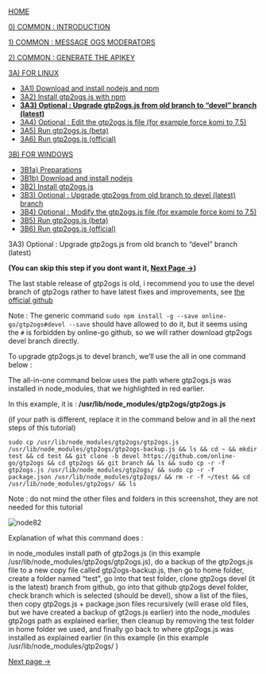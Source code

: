 [HOME](https://github.com/wonderingabout/gtp2ogs-tutorial)

[0) COMMON : INTRODUCTION](/docs/0-common-introduction.md)

[1) COMMON : MESSAGE OGS MODERATORS](/docs/1-common-message-ogs-moderators.md)

[2) COMMON : GENERATE THE APIKEY](/docs/2-common-generate-the-apikey.md)

[3A) FOR LINUX](/docs/3A0-FOR-LINUX.md)
  - [3A1) Download and install nodejs and npm](/docs/3A1-linux-download-install-nodejs.md)
  - [3A2) Install gtp2ogs.js with npm](/docs/3A2-linux-install-gt2ogs-js-with-npm.md)
  - [**3A3) Optional : Upgrade gtp2ogs.js from old branch to “devel” branch (latest)**](/docs/3A3-linux-optional-upgrade-to-devel.md)
  - [3A4) Optional : Edit the gtp2ogs.js file (for example force komi to 7.5)](3A4-linux-optional-edit-gtp2ogs-js-file.md)
  - [3A5) Run gtp2ogs.js (beta)](/docs/3A5-linux-run-gtp2ogs-js-beta.md)
  - [3A6) Run gtp2ogs.js (official)](/docs/3A6-linux-run-gtp2ogs-js-beta.md)


[3B) FOR WINDOWS](/docs/3B0-FOR-WINDOWS.md)

  - [3B1a) Preparations](/docs/3B1a-windows-preparations.md)
  - [3B1b) Download and install nodejs](/docs/3B1b-windows-download-install-nodejs.md)
  - [3B2) Install gtp2ogs.js](/docs/3B2-windows-install-gt2ogs-js-with-npm.md)
  - [3B3) Optional : Upgrade gtp2ogs from old branch to devel (latest) branch](/docs/3B3-windows-optional-upgrade-to-devel.md)
  - [3B4) Optional : Modify the gtp2ogs.js file (for example force komi to 7.5)](/docs/3B4-windows-optional-edit-gtp2ogs-js-file.md)
  - [3B5) Run gtp2ogs.js (beta)](/docs/3B5-windows-run-gtp2ogs-js-beta.md)
  - [3B6) Run gtp2ogs.js (official)](/docs/3B6-windows-run-gtp2ogs-js-beta.md)

3A3) Optional : Upgrade gtp2ogs.js from old branch to “devel” branch (latest)

**(You can skip this step if you dont want it, [Next Page ->]())**

The last stable release of gtp2ogs is old, i recommend you to use the devel branch of gtp2ogs rather to have latest fixes and improvements, see [the official github](https://github.com/online-go/gtp2ogs/tree/devel)

Note : The generic command `sudo npm install -g --save online-go/gtp2ogs#devel --save` should have allowed to do it, but it seems using the `#` is forbidden by online-go github, so we will rather download gtp2ogs devel branch directly. 

To upgrade gtp2ogs.js to devel branch, we’ll use the all in one command below : 

The all-in-one command below uses the path where gtp2ogs.js was installed in node_modules, that we highlighted in red earlier.

In this example, it is : **/usr/lib/node_modules/gtp2ogs/gtp2ogs.js** 

(if your path is different, replace it in the command below and in all the next steps of this tutorial)

```
sudo cp /usr/lib/node_modules/gtp2ogs/gtp2ogs.js /usr/lib/node_modules/gtp2ogs/gtp2ogs-backup.js && ls && cd ~ && mkdir test && cd test && git clone -b devel https://github.com/online-go/gtp2ogs && cd gtp2ogs && git branch && ls && sudo cp -r -f gtp2ogs.js /usr/lib/node_modules/gtp2ogs/ && sudo cp -r -f package.json /usr/lib/node_modules/gtp2ogs/ && rm -r -f ~/test && cd /usr/lib/node_modules/gtp2ogs/ && ls
```

Note : do not mind the other files and folders in this screenshot, they are not needed for this tutorial

![node82](https://github.com/wonderingabout/gtp2ogs-tutorial/blob/master/pictures/node82.png?raw=true)

Explanation of what this command does :

in node_modules install path of gtp2ogs.js (in this example /usr/lib/node_modules/gtp2ogs/gtp2ogs.js), do a backup of the gtp2ogs.js file to a new copy file called gtp2ogs-backup.js, then go to home folder, create a folder named “test”, go into that test folder, clone gtp2ogs devel (it is the latest) branch from github, go into that github gtp2ogs devel folder, check branch which is selected (should be devel), show a list of the files, then copy gtp2ogs.js + package.json files recursively (will erase old files, but we have created a backup of gt2ogs.js earlier) into the node_modules gtp2ogs path as explained earlier, then cleanup by removing the test folder in home folder we used, and finally go back to where gtp2ogs.js was installed as explained earlier (in this example (in this example /usr/lib/node_modules/gtp2ogs/ )

[Next page ->](3A4-linux-optional-edit-gtp2ogs-js-file.md)
